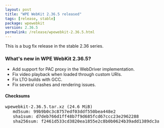 ```yaml
---
layout: post
title: "WPE WebKit 2.36.5 released"
tags: [release, stable]
package: wpewebkit
version: 2.36.5
permalink: /release/wpewebkit-2.36.5.html
---
```


This is a bug fix release in the stable 2.36 series.

### What's new in WPE WebKit 2.36.5?

- Add support for PAC proxy in the WebDriver implementation.
- Fix video playback when loaded through custom URIs.
- Fix LTO builds with GCC.
- Fix several crashes and rendering issues.

#### Checksums

<pre>
wpewebkit-2.36.5.tar.xz (24.6 MiB)
   md5sum: 99b9b0c3c8757edf03ddf550bea448e2
   sha1sum: d7deb766d1ff48b7f9d685fcd67ccc23e2962288
   sha256sum: f2461d533cd3820ea1855e2c8b0b0624b39add1389dc3ac09c2f27891a7a8caa
</pre>
